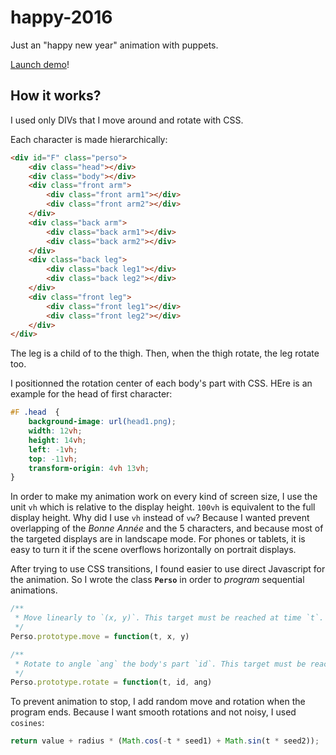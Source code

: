 # happy-2016
Just an "happy new year" animation with puppets.

[Launch demo](http://tolokoban.github.io/happy-2016)!

## How it works?

I used only DIVs that I move around and rotate with CSS.

Each character is made hierarchically:
```html
<div id="F" class="perso">
    <div class="head"></div>
    <div class="body"></div>
    <div class="front arm">
        <div class="front arm1"></div>            
        <div class="front arm2"></div>
    </div>
    <div class="back arm">
        <div class="back arm1"></div>            
        <div class="back arm2"></div>
    </div>
    <div class="back leg">
        <div class="back leg1"></div>            
        <div class="back leg2"></div>
    </div>
    <div class="front leg">
        <div class="front leg1"></div>            
        <div class="front leg2"></div>
    </div>
</div>
```
The leg is a child of to the thigh. Then, when the thigh rotate, the leg rotate too.

I positionned the rotation center of each body's part with CSS. HEre is an example for the head of first character:
```css
#F .head  { 
    background-image: url(head1.png);
    width: 12vh;
    height: 14vh;
    left: -1vh;
    top: -11vh;
    transform-origin: 4vh 13vh;
}
```
In order to make my animation work on every kind of screen size, I use the unit `vh` which is relative to the display height. `100vh` is equivalent to the full display height.
Why did I use `vh` instead of `vw`? Because I wanted prevent overlapping of the _Bonne Année_ and the 5 characters, and because most of the targeted displays are in landscape mode. For phones or tablets, it is easy to turn it if the scene overflows horizontally on portrait displays.


After trying to use CSS transitions, I found easier to use direct Javascript for the animation. So I wrote the class __`Perso`__ in order to _program_ sequential animations.
```js
/**
 * Move linearly to `(x, y)`. This target must be reached at time `t`.
 */
Perso.prototype.move = function(t, x, y)
```
```js
/**
 * Rotate to angle `ang` the body's part `id`. This target must be reached at time `t`.
 */
Perso.prototype.rotate = function(t, id, ang)
```

To prevent animation to stop, I add random move and rotation when the program ends.
Because I want smooth rotations and not noisy, I used `cosines`:
```js
return value + radius * (Math.cos(-t * seed1) + Math.sin(t * seed2));
```

